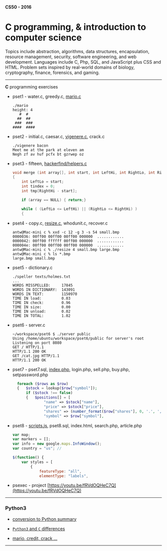 #### CS50 - 2016
# C programming, & introduction to computer science
Topics include abstraction, algorithms, data structures, encapsulation, resource management, security, 
software engineering, and web development. Languages include C, Php, SQL, and JavaScript plus CSS and HTML. 
Problem sets inspired by real-world domains of biology, cryptography, finance, forensics, and gaming.  

---

**C**  programming exercises
* pset1 - water.c, greedy.c,  [mario.c](pset1/hacker/mario.c)
  ``` console
  ./mario
  height: 4
     #  #
    ##  ##
   ###  ###
  ####  ####
  ```
* pset2 - initial.c, caesar.c,  [vigenere.c](/pset2/vigenere.c), crack.c
  ``` console
  ./vigenere bacon
  Meet me at the park at eleven am
  Negh zf av huf pcfx bt gzrwep oz
  ```
* pset3 - fifteen, [hackerfind/helpers.c](/pset3/hackerfind/helpers.c)
  ``` c
  void merge (int array[], int start, int LeftHi, int RightLo, int RightHi)
  {
      int LeftLo = start;
      int tindex = 0;
      int tmp[RightHi - start];

      if (array == NULL) { return;}

      while ( (LeftLo <= LeftHi) || (RightLo <= RightHi) )
      {
  ```
* pset4 - copy.c,  [resize.c](/pset4/bmp/resize.c),  whodunit.c,  recover.c
  ``` console
  antw@Mac-mini c % xxd -c 12 -g 3 -s 54 small.bmp
  0000036: 00ff00 00ff00 00ff00 000000  ............
  0000042: 00ff00 ffffff 00ff00 000000  ............
  000004e: 00ff00 00ff00 00ff00 000000  ............
  antw@Mac-mini c % ./resize 4 small.bmp large.bmp
  antw@Mac-mini c % ls *.bmp                      
  large.bmp	small.bmp
  ```
* pset5 - dictionary.c
  ``` console
  ./speller texts/holmes.txt
  ...
  WORDS MISSPELLED:     17845
  WORDS IN DICTIONARY:  143091
  WORDS IN TEXT:        1150970
  TIME IN load:         0.03
  TIME IN check:        0.96
  TIME IN size:         0.00
  TIME IN unload:       0.02
  TIME IN TOTAL:        1.02
  ```
* pset6 - server.c
  ``` console
  ~/workspace/pset6 $ ./server public
  Using /home/ubuntu/workspace/pset6/public for server's root
  Listening on port 8080
  GET / HTTP/1.1
  HTTP/1.1 200 OK
  GET /cat.jpg HTTP/1.1
  HTTP/1.1 200 OK
  ```
* pset7 - pset7.sql,  [index.php](/pset7/public/index.php),  login.php,  sell.php, buy.php,  setpassword.php 
  ``` php
    foreach ($rows as $row)
    {   $stock = lookup($row["symbol"]);
        if ($stock !== false)
        {   $positions[] = [
                "name" => $stock["name"],
                "price" => $stock["price"],
                "shares" => (number_format($row["shares"], 0, '.', ',')),
                "symbol" => $row["symbol"],
  ```
* pset8 - [scripts.js](/pset8/public/js/scripts.js), pset8.sql,  index.html, search.php, article.php
  ``` js
  var map;
  var markers = [];
  var info = new google.maps.InfoWindow();
  var country = "us"; //

  $(function() {
      var styles = [
          {
              featureType: "all",
              elementType: "labels",
  ```
* psexec - project [https://youtu.be/fRVdOQHeC7Q](https://youtu.be/fRVdOQHeC7Q)

---
### Python3
* [conversion to Python summary](https://github.com/alvintwng/cs50-2019)

* [`Python3` and `C` differences](https://github.com/alvintwng/cs50-2019/blob/master/cs50%202019%20my%20python.md)

* [mario, credit, crack ...](https://github.com/alvintwng/cs50-2019/blob/master/pset6_%20hello_mario_credit_crack_caesar_vigenere_bleep.py)

---
